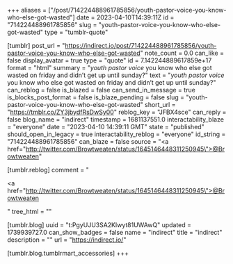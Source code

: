 +++
aliases = ["/post/714224488961785856/youth-pastor-voice-you-know-who-else-got-wasted"]
date = 2023-04-10T14:39:11Z
id = "714224488961785856"
slug = "youth-pastor-voice-you-know-who-else-got-wasted"
type = "tumblr-quote"

[tumblr]
post_url = "https://indirect.io/post/714224488961785856/youth-pastor-voice-you-know-who-else-got-wasted"
note_count = 0.0
can_like = false
display_avatar = true
type = "quote"
id = 7.142244889617859e+17
format = "html"
summary = "*youth pastor voice* you know who else got wasted on friday and didn’t get up until sunday?"
text = "*youth pastor voice* you know who else got wasted on friday and didn&rsquo;t get up until sunday?"
can_reblog = false
is_blazed = false
can_send_in_message = true
is_blocks_post_format = false
is_blaze_pending = false
slug = "youth-pastor-voice-you-know-who-else-got-wasted"
short_url = "https://tmblr.co/ZY3jbydfRsDwSy00"
reblog_key = "JFBX4sce"
can_reply = false
blog_name = "indirect"
timestamp = 1681137551.0
interactability_blaze = "everyone"
date = "2023-04-10 14:39:11 GMT"
state = "published"
should_open_in_legacy = true
interactability_reblog = "everyone"
id_string = "714224488961785856"
can_blaze = false
source = "<a href=\"http://twitter.com/Browtweaten/status/1645146448311250945\">@Browtweaten</a>"

[tumblr.reblog]
comment = "<p><a href=\"http://twitter.com/Browtweaten/status/1645146448311250945\">@Browtweaten</a></p>"
tree_html = ""

[tumblr.blog]
uuid = "t:PgyUJU3SA2Klwyt81UWAwQ"
updated = 1739939727.0
can_show_badges = false
name = "indirect"
title = "indirect"
description = ""
url = "https://indirect.io/"

[tumblr.blog.tumblrmart_accessories]
+++
